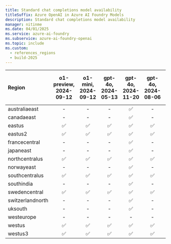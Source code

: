 ```yaml
---
title: Standard chat completions model availability
titleSuffix: Azure OpenAI in Azure AI Foundry Models
description: Standard chat completions model availability
manager: nitinme
ms.date: 04/01/2025
ms.service: azure-ai-foundry
ms.subservice: azure-ai-foundry-openai
ms.topic: include
ms.custom:
  - references_regions
  - build-2025
---
```


| **Region**   | **o1-preview**, **2024-09-12**   | **o1-mini**, **2024-09-12**   | **gpt-4o**, **2024-05-13**   | **gpt-4o**, **2024-11-20**   | **gpt-4o**, **2024-08-06**   | **gpt-4o-mini**, **2024-07-18**   | **gpt-4**, **turbo-2024-04-09**   | **gpt-35-turbo**, **1106**   | **gpt-35-turbo**, **0125**   |
|:-----------------|:------------------------------:|:---------------------------:|:--------------------------:|:--------------------------:|:--------------------------:|:-------------------------------:|:-------------------------------:|:--------------------------:|:--------------------------:|
| australiaeast    | -                          | -                       | -                      | ✅                       | -                      | -                           | -                           | ✅                       | ✅                       |
| canadaeast       | -                          | -                       | -                      | ✅                       | -                      | -                           | -                           | ✅                       | ✅                       |
| eastus           | ✅                           | ✅                        | ✅                       | ✅                       | ✅                       | ✅                            | ✅                            | -                      | ✅                       |
| eastus2          | ✅                           | ✅                        | ✅                       | ✅                       | ✅                       | ✅                            | ✅                            | -                      | ✅                       |
| francecentral    | -                          | -                       | -                      | ✅                       | -                      | -                           | -                           | ✅                       | ✅                       |
| japaneast        | -                          | -                       | -                      | ✅                       | -                      | -                           | -                           | -                      | ✅                       |
| northcentralus   | ✅                           | ✅                        | ✅                       | ✅                       | ✅                       | ✅                            | ✅                            | -                      | ✅                       |
| norwayeast       | -                          | -                       | -                      | ✅                       | -                      | -                           | -                           | -                      | -                      |
| southcentralus   | ✅                           | ✅                        | ✅                       | ✅                       | ✅                       | ✅                            | ✅                            | -                      | ✅                       |
| southindia       | -                          | -                       | -                      | ✅                       | -                      | -                           | -                           | ✅                       | ✅                       |
| swedencentral    | ✅                           | ✅                        | ✅                       | ✅                       | ✅                       | ✅                            | ✅                            | ✅                       | ✅                       |
| switzerlandnorth | -                          | -                       | -                      | ✅                       | -                      | -                           | -                           | -                      | ✅                       |
| uksouth          | -                          | -                       | -                      | ✅                       | -                      | -                           | -                           | ✅                       | ✅                       |
| westeurope       | -                          | -                       | -                      | -                      | -                      | -                           | -                           | -                      | ✅                       |
| westus           | ✅                           | ✅                        | ✅                       | ✅                       | ✅                       | ✅                            | ✅                            | ✅                       | ✅                       |
| westus3          | ✅                           | ✅                        | ✅                       | ✅                       | ✅                       | ✅                            | ✅                            | -                      | ✅                       |